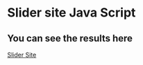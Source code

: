 #  Slider site Java Script
## You can see the results here
[Slider Site](https://bazarbairahat.github.io/Slider/)
